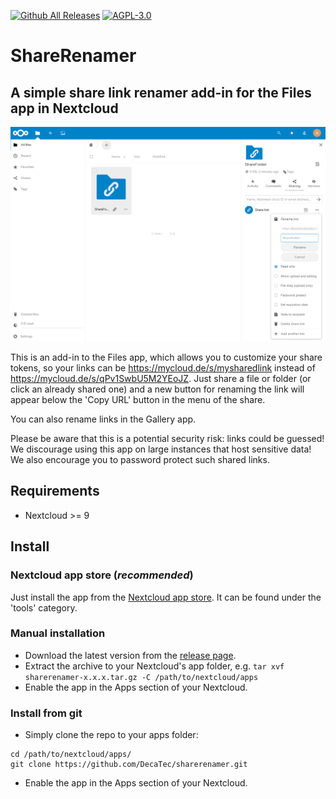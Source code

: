 [![Github All Releases](https://img.shields.io/github/downloads/DecaTec/sharerenamer/total.svg)](https://www.somsubhra.com/github-release-stats/?username=DecaTec&repository=sharerenamer)
[![AGPL-3.0](https://img.shields.io/github/license/DecaTec/sharerenamer.svg)](https://github.com/DecaTec/sharerenamer/blob/master/LICENSE)

# ShareRenamer
## A simple share link renamer add-in for the Files app in Nextcloud

![](screenshots/sharerenamer.png)

This is an add-in to the Files app, which allows you to customize your share tokens, so your links can be https://mycloud.de/s/mysharedlink instead of https://mycloud.de/s/qPv1SwbU5M2YEoJZ. Just share a file or folder (or click an already shared one) and a new button for renaming the link will appear below the 'Copy URL' button in the menu of the share.

You can also rename links in the Gallery app.

Please be aware that this is a potential security risk: links could be guessed! We discourage using this app on large instances that host sensitive data! We also encourage you to password protect such shared links.

## Requirements
* Nextcloud >= 9

## Install
### Nextcloud app store (*recommended*)
Just install the app from the [Nextcloud app store](https://apps.nextcloud.com/apps/sharerenamer). It can be found under the 'tools' category.

### Manual installation
* Download the latest version from the [release page](https://github.com/DecaTec/sharerenamer/releases).
* Extract the archive to your Nextcloud's app folder, e.g. `tar xvf sharerenamer-x.x.x.tar.gz -C /path/to/nextcloud/apps`
* Enable the app in the Apps section of your Nextcloud.

### Install from git
* Simply clone the repo to your apps folder:
```
cd /path/to/nextcloud/apps/
git clone https://github.com/DecaTec/sharerenamer.git
```
* Enable the app in the Apps section of your Nextcloud.
